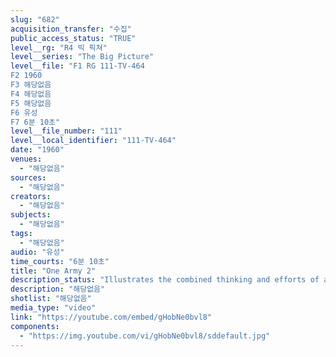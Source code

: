 ```yaml
---
slug: "682"
acquisition_transfer: "수집"
public_access_status: "TRUE"
level__rg: "R4 빅 픽쳐"
level__series: "The Big Picture"
level__file: "F1 RG 111-TV-464
F2 1960
F3 해당없음
F4 해당없음
F5 해당없음
F6 유성
F7 6분 10초"
level__file_number: "111"
level__local_identifier: "111-TV-464"
date: "1960"
venues: 
  - "해당없음"
sources: 
  - "해당없음"
creators: 
  - "해당없음"
subjects: 
  - "해당없음"
tags: 
  - "해당없음"
audio: "유성"
time_courts: "6분 10초"
title: "One Army 2"
description_status: "Illustrates the combined thinking and efforts of all branches of the army and how they work as a team."
description: "해당없음"
shotlist: "해당없음"
media_type: "video"
link: "https://youtube.com/embed/gHobNe0bvl8"
components: 
  - "https://img.youtube.com/vi/gHobNe0bvl8/sddefault.jpg"
---
```

